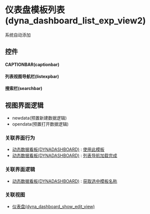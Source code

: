 # 仪表盘模板列表(dyna_dashboard_list_exp_view2)  <!-- {docsify-ignore-all} -->


系统自动添加



## 控件
#### CAPTIONBAR(captionbar)
#### 列表视图导航栏(listexpbar)
#### 搜索栏(searchbar)

## 视图界面逻辑
  * newdata(预置新建数据逻辑)
  * opendata(预置打开数据逻辑)


### 关联界面行为
  * [动态数据看板(DYNADASHBOARD)](module/Base/dyna_dashboard) : [使用此模板](module/Base/dyna_dashboard#界面行为)
  * [动态数据看板(DYNADASHBOARD)](module/Base/dyna_dashboard) : [列表导航加载完成](module/Base/dyna_dashboard#界面行为)

### 关联界面逻辑
  * [动态数据看板(DYNADASHBOARD)](module/Base/dyna_dashboard) : [获取选中模板名称](module/Base/dyna_dashboard/uilogic/fill_choosed_board_name)

### 关联视图
  * [仪表盘(dyna_dashboard_show_edit_view)](app/view/dyna_dashboard_show_edit_view)

<script>
 const { createApp } = Vue
  createApp({
    data() {
      return {

      }
    }
  }).use(ElementPlus).mount('#app')
</script>